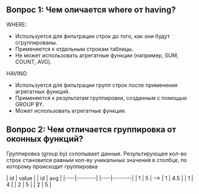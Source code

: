 ## Вопрос 1: Чем оличается where от having? 

WHERE:
   - Используется для фильтрации строк до того, как они будут сгруппированы.
   - Применяется к отдельным строкам таблицы.
   - Не может использовать агрегатные функции (например, SUM, COUNT, AVG).


HAVING:
   - Используется для фильтрации групп строк после применения агрегатных функций.
   - Применяется к результатам группировки, созданным с помощью GROUP BY.
   - Может использовать агрегатные функции.



## Вопрос 2: Чем отличается группировка от оконных функций? 

Группировка (group by) схлопывает данные. Результирующее кол-во строк становится равным кол-ву уникальных значений в столбце, 
по которому происходит группировка

| id | value  |         | id |  avg   |
|----|--------|         |----|--------|
| 1  | 5      |   -->   | 1  | 4.5    | 
| 1  | 4      |         | 2  | 5      |
| 2  | 5      |         

